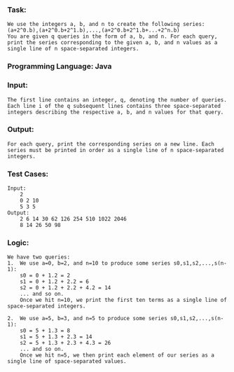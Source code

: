 ### Task: 
    We use the integers a, b, and n to create the following series:
    (a+2^0.b),(a+2^0.b+2^1.b),...,(a+2^0.b+2^1.b+...+2^n.b)
    You are given q queries in the form of a, b, and n. For each query, print the series corresponding to the given a, b, and n values as a single line of n space-separated integers.

### Programming Language: Java

### Input:
    The first line contains an integer, q, denoting the number of queries.
    Each line i of the q subsequent lines contains three space-separated integers describing the respective a, b, and n values for that query.

### Output:
    For each query, print the corresponding series on a new line. Each series must be printed in order as a single line of n space-separated integers.

### Test Cases:
    Input: 
        2
        0 2 10
        5 3 5
    Output:
        2 6 14 30 62 126 254 510 1022 2046
        8 14 26 50 98

### Logic:
    We have two queries:
    1.  We use a=0, b=2, and n=10 to produce some series s0,s1,s2,...,s(n-1):
        s0 = 0 + 1.2 = 2
        s1 = 0 + 1.2 + 2.2 = 6
        s2 = 0 + 1.2 + 2.2 + 4.2 = 14
        ... and so on.
        Once we hit n=10, we print the first ten terms as a single line of space-separated integers.

    2.  We use a=5, b=3, and n=5 to produce some series s0,s1,s2,...,s(n-1):
        s0 = 5 + 1.3 = 8
        s1 = 5 + 1.3 + 2.3 = 14
        s2 = 5 + 1.3 + 2.3 + 4.3 = 26
        ... and so on.
        Once we hit n=5, we then print each element of our series as a single line of space-separated values.

